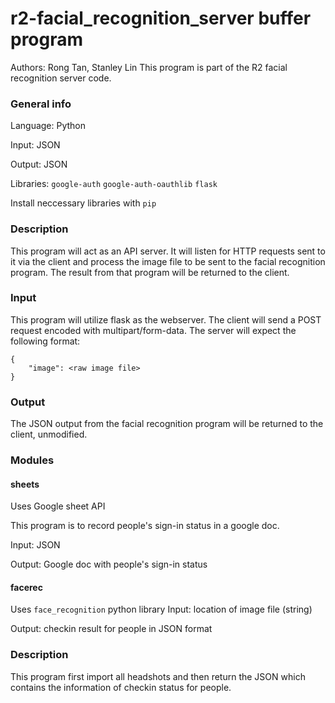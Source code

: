 # r2-facial_recognition_server buffer program
Authors: Rong Tan, Stanley Lin
This program is part of the R2 facial recognition server code.

### General info
Language: Python

Input: JSON

Output: JSON

Libraries: `google-auth` `google-auth-oauthlib` `flask`

Install neccessary libraries with `pip`

### Description
This program will act as an API server. It will listen for HTTP requests sent to it via the client and process the image file to be sent to the facial recognition program. The result from that program will be returned to the client.

### Input
This program will utilize flask as the webserver.
The client will send a POST request encoded with multipart/form-data. The server will expect the following format:
```
{
	"image": <raw image file>
}
```

### Output
The JSON output from the facial recognition program will be returned to the client, unmodified.


### Modules

#### sheets
Uses Google sheet API

This program is to record people's sign-in status in a google doc.

Input: JSON

Output: Google doc with people's sign-in status

#### facerec
Uses `face_recognition` python library
Input: location of image file (string) 

Output: checkin result for people in JSON format

### Description
This program first import all headshots and then return the JSON which contains the information of checkin status for people.
